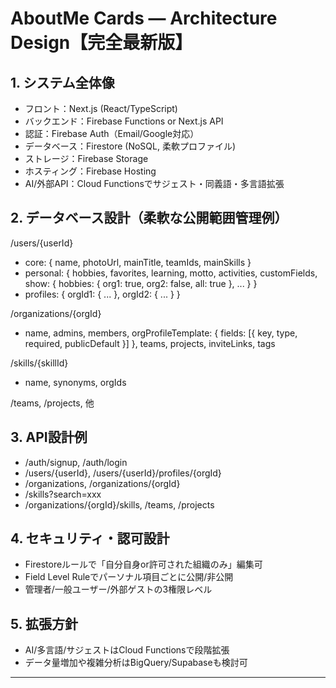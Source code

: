 # AboutMe Cards — Architecture Design【完全最新版】


## 1. システム全体像
- フロント：Next.js (React/TypeScript)
- バックエンド：Firebase Functions or Next.js API
- 認証：Firebase Auth（Email/Google対応）
- データベース：Firestore (NoSQL, 柔軟プロファイル)
- ストレージ：Firebase Storage
- ホスティング：Firebase Hosting
- AI/外部API：Cloud Functionsでサジェスト・同義語・多言語拡張


## 2. データベース設計（柔軟な公開範囲管理例）


/users/{userId}
  - core: { name, photoUrl, mainTitle, teamIds, mainSkills }
  - personal: {
      hobbies, favorites, learning, motto, activities, customFields,
      show: { hobbies: { org1: true, org2: false, all: true }, ... }
    }
  - profiles: { orgId1: { ... }, orgId2: { ... } }


/organizations/{orgId}
  - name, admins, members, orgProfileTemplate: {
      fields: [{ key, type, required, publicDefault }]
    }, teams, projects, inviteLinks, tags


/skills/{skillId}
  - name, synonyms, orgIds


/teams, /projects, 他


## 3. API設計例
- /auth/signup, /auth/login
- /users/{userId}, /users/{userId}/profiles/{orgId}
- /organizations, /organizations/{orgId}
- /skills?search=xxx
- /organizations/{orgId}/skills, /teams, /projects


## 4. セキュリティ・認可設計
- Firestoreルールで「自分自身or許可された組織のみ」編集可
- Field Level Ruleでパーソナル項目ごとに公開/非公開
- 管理者/一般ユーザー/外部ゲストの3権限レベル


## 5. 拡張方針
- AI/多言語/サジェストはCloud Functionsで段階拡張
- データ量増加や複雑分析はBigQuery/Supabaseも検討可


---


